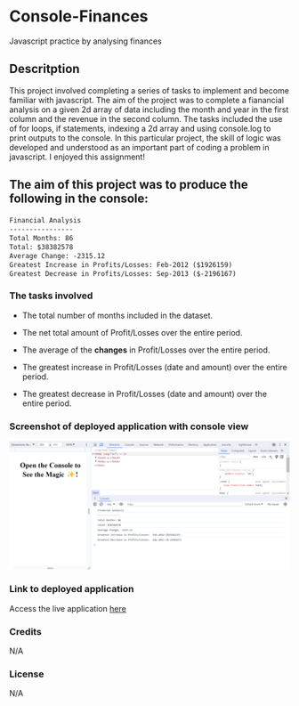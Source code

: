 # Console-Finances
Javascript practice by analysing finances

## Descritption
This project involved completing a series of tasks to implement and become familiar with javascript. The aim of the project was to complete a fianancial analysis on a given 2d array of data including the month and year in the first column and the revenue in the second column. The tasks included the use of for loops, if statements, indexing a 2d array and using console.log to print outputs to the console. In this particular project, the skill of logic was developed and understood as an important part of coding a problem in javascript. I enjoyed this assignment! 

## The aim of this project was to produce the following in the console:  

  ```text
  Financial Analysis 
  ----------------
  Total Months: 86
  Total: $38382578
  Average Change: -2315.12
  Greatest Increase in Profits/Losses: Feb-2012 ($1926159)
  Greatest Decrease in Profits/Losses: Sep-2013 ($-2196167)
  ```

### The tasks involved 
* The total number of months included in the dataset.

* The net total amount of Profit/Losses over the entire period.

* The average of the **changes** in Profit/Losses over the entire period.

* The greatest increase in Profit/Losses (date and amount) over the entire period.

* The greatest decrease in Profit/Losses (date and amount) over the entire period.

### Screenshot of deployed application with console view 
![Screenshot of deployed application ](images/deployedwebpage.png)


### Link to deployed application
Access the live application [here](https://jessi994.github.io/Console-Finances/)


### Credits

N/A

### License

N/A
